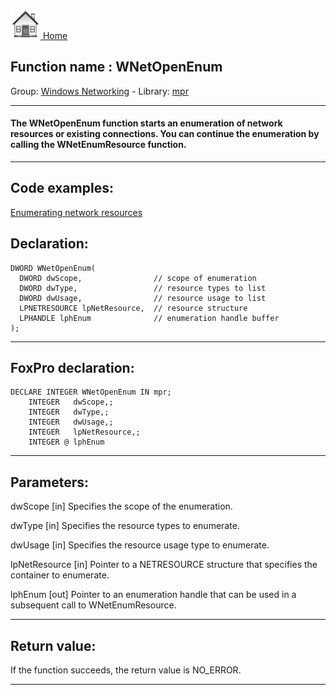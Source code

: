 [<img src="../../images/home.png"> Home ](https://github.com/VFPX/Win32API)  

## Function name : WNetOpenEnum
Group: [Windows Networking](../../functions_group.md#Windows_Networking)  -  Library: [mpr](../../libraries.md#mpr)  
***  


#### The WNetOpenEnum function starts an enumeration of network resources or existing connections. You can continue the enumeration by calling the WNetEnumResource function.
***  


## Code examples:
[Enumerating network resources](../../samples/sample_313.md)  

## Declaration:
```foxpro  
DWORD WNetOpenEnum(
  DWORD dwScope,                // scope of enumeration
  DWORD dwType,                 // resource types to list
  DWORD dwUsage,                // resource usage to list
  LPNETRESOURCE lpNetResource,  // resource structure
  LPHANDLE lphEnum              // enumeration handle buffer
);  
```  
***  


## FoxPro declaration:
```foxpro  
DECLARE INTEGER WNetOpenEnum IN mpr;
	INTEGER   dwScope,;
	INTEGER   dwType,;
	INTEGER   dwUsage,;
	INTEGER   lpNetResource,;
	INTEGER @ lphEnum  
```  
***  


## Parameters:
dwScope 
[in] Specifies the scope of the enumeration.

dwType 
[in] Specifies the resource types to enumerate.

dwUsage 
[in] Specifies the resource usage type to enumerate.

lpNetResource 
[in] Pointer to a NETRESOURCE structure that specifies the container to enumerate.

lphEnum 
[out] Pointer to an enumeration handle that can be used in a subsequent call to WNetEnumResource. 
  
***  


## Return value:
If the function succeeds, the return value is NO_ERROR.   
***  


